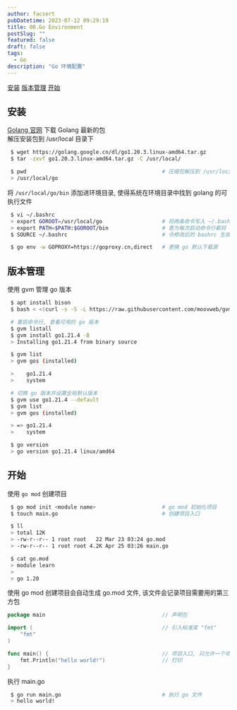 ```yaml
---
author: facsert
pubDatetime: 2023-07-12 09:29:19
title: 00.Go Environment
postSlug: ""
featured: false
draft: false
tags:
  - Go
description: "Go 环境配置"
---
```


<!--
 * @Author       : facsert
 * @Date         : 2023-07-12 09:29:19
 * @LastEditTime : 2023-11-27 23:30:00
 * @Description  : edit description
-->

[安装](#安装)
[版本管理](#版本管理)
[开始](#开始)

## 安装

[Golang 官网](https://go.dev/) 下载 Golang 最新的包  
解压安装包到 /usr/local 目录下

```bash
 $ wget https://golang.google.cn/dl/go1.20.3.linux-amd64.tar.gz
 $ tar -zxvf go1.20.3.linux-amd64.tar.gz -C /usr/local/

 $ pwd                                           # 压缩包解压到 /usr/local/go 下
 > /usr/local/go
```

将 `/usr/local/go/bin` 添加进环境目录, 使得系统在环境目录中找到 golang 的可执行文件

```bash
 $ vi ~/.bashrc
 > export GOROOT=/usr/local/go                   # 将两条命令写入 ~/.bashrc
 > export PATH=$PATH:$GOROOT/bin                 # 意为每次启动命令行都将 /usr/local/go/bin 加入环境目录
 $ SOURCE ~/.bashrc                              # 令修改后的 bashrc 生效

 $ go env -w GOPROXY=https://goproxy.cn,direct   # 更换 go 默认下载源
```

## 版本管理

使用 gvm 管理 go 版本

```bash
 $ apt install bison
 $ bash < <(curl -s -S -L https://raw.githubusercontent.com/moovweb/gvm/master/binscripts/gvm-installer)

 # 重启命令行, 查看可用的 go 版本
 $ gvm listall
 $ gvm install go1.21.4 -B
 > Installing go1.21.4 from binary source

 $ gvm list
 > gvm gos (installed)

 >    go1.21.4
 >    system

 # 切换 go 版本并设置全局默认版本
 $ gvm use go1.21.4 --default
 $ gvm list
 > gvm gos (installed)

 > => go1.21.4
 >    system

 $ go version
 > go version go1.21.4 linux/amd64
```

## 开始

使用 `go mod` 创建项目

```bash
 $ go mod init <module name>                     # go mod 初始化项目
 $ touch main.go                                 # 创建项目入口

 $ ll
 > total 12K
 > -rw-r--r-- 1 root root   22 Mar 23 03:24 go.mod
 > -rw-r--r-- 1 root root 4.2K Apr 25 03:26 main.go

 $ cat go.mod
 > module learn
 >
 > go 1.20
```

使用 go mod 创建项目会自动生成 go.mod 文件, 该文件会记录项目需要用的第三方包

```go
package main                                     // 声明包

import (                                         // 引入标准库 "fmt"
    "fmt"
)

func main() {                                    // 项目入口, 只允许一个项目入口
    fmt.Println("hello world!")                  // 打印
}
```

执行 main.go

```bash
 $ go run main.go                                # 执行 go 文件
 > hello world!
```
